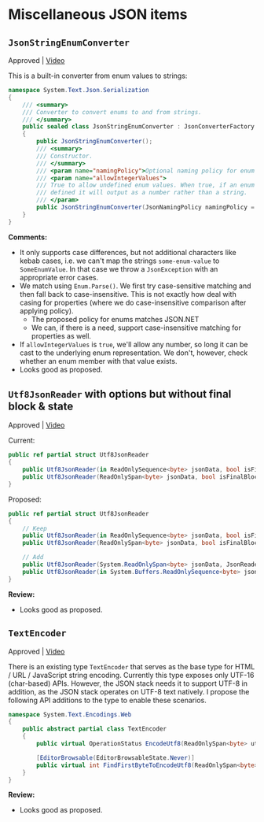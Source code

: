 # Miscellaneous JSON items

## `JsonStringEnumConverter`

Approved |
[Video](https://youtu.be/1k-niYNMo4w?list=PL1rZQsJPBU2S49OQPjupSJF-qeIEz9_ju&t=400)

This is a built-in converter from enum values to strings:

```C#
namespace System.Text.Json.Serialization
{
    /// <summary>
    /// Converter to convert enums to and from strings.
    /// </summary>
    public sealed class JsonStringEnumConverter : JsonConverterFactory
    {
        public JsonStringEnumConverter();
        /// <summary>
        /// Constructor.
        /// </summary>
        /// <param name="namingPolicy">Optional naming policy for enum values.</param>
        /// <param name="allowIntegerValues">
        /// True to allow undefined enum values. When true, if an enum value isn't
        /// defined it will output as a number rather than a string.
        /// </param>
        public JsonStringEnumConverter(JsonNamingPolicy namingPolicy = null, bool allowIntegerValues = true);
    }
}
```

**Comments:**

* It only supports case differences, but not additional characters like kebab
  cases, i.e. we can't map the strings `some-enum-value` to `SomeEnumValue`. In
  that case we throw a `JsonException` with an appropriate error cases.
* We match using `Enum.Parse()`. We first try case-sensitive matching and then
  fall back to case-insensitive. This is not exactly how deal with casing for
  properties (where we do case-insensitive comparison after applying policy).
    - The proposed policy for enums matches JSON.NET
    - We can, if there is a need, support case-insensitive matching for
      properties as well.
* If `allowIntegerValues` is `true`, we'll allow any number, so long it can be
  cast to the underlying enum representation. We don't, however, check whether
  an enum member with that value exists.
* Looks good as proposed.

## `Utf8JsonReader` with options but without final block & state

Approved |
[Video](https://youtu.be/1k-niYNMo4w?list=PL1rZQsJPBU2S49OQPjupSJF-qeIEz9_ju&t=2141)

Current:

```C#
public ref partial struct Utf8JsonReader
{
    public Utf8JsonReader(in ReadOnlySequence<byte> jsonData, bool isFinalBlock, JsonReaderState state);
    public Utf8JsonReader(ReadOnlySpan<byte> jsonData, bool isFinalBlock, JsonReaderState state);
}
```

Proposed:

```C#
public ref partial struct Utf8JsonReader
{
    // Keep
    public Utf8JsonReader(in ReadOnlySequence<byte> jsonData, bool isFinalBlock, JsonReaderState state);
    public Utf8JsonReader(ReadOnlySpan<byte> jsonData, bool isFinalBlock, JsonReaderState state);

    // Add
    public Utf8JsonReader(System.ReadOnlySpan<byte> jsonData, JsonReaderOptions options = default);
    public Utf8JsonReader(in System.Buffers.ReadOnlySequence<byte> jsonData, JsonReaderOptions options = default);
}
```

**Review:**

* Looks good as proposed.

## `TextEncoder`

Approved |
[Video](https://youtu.be/1k-niYNMo4w?list=PL1rZQsJPBU2S49OQPjupSJF-qeIEz9_ju&t=2498)

There is an existing type `TextEncoder` that serves as the base type for HTML / URL / JavaScript string encoding. Currently this type exposes only UTF-16 (char-based) APIs. However, the JSON stack needs it to support UTF-8 in addition, as the JSON stack operates on UTF-8 text natively. I propose the following API additions to the type to enable these scenarios.

```C#
namespace System.Text.Encodings.Web
{
    public abstract partial class TextEncoder
    {
        public virtual OperationStatus EncodeUtf8(ReadOnlySpan<byte> utf8Source, Span<byte> utf8Destination, out int bytesConsumed, out int bytesWritten, bool isFinalBlock = true);

        [EditorBrowsable(EditorBrowsableState.Never)]
        public virtual int FindFirstByteToEncodeUtf8(ReadOnlySpan<byte> utf8Text);
    }
}
```

**Review:**

* Looks good as proposed.
